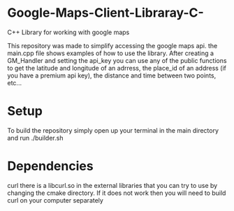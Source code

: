 # Google-Maps-Client-Libraray-C-
C++ Library for working with google maps

This repository was made to simplify accessing the google maps api.
the main.cpp file shows examples of how to use the library.
After creating a GM_Handler and setting the api_key you can use any of the public functions to get the latitude and longitude of an adrress, the place_id of an address (if you have a premium api key), the distance and time between two points, etc...

# Setup
To build the repository simply open up your terminal in the main directory and run ./builder.sh

# Dependencies
curl
there is a libcurl.so in the external libraries that you can try to use by changing the cmake directory. If it does not work then you will need to build curl on your computer separately

